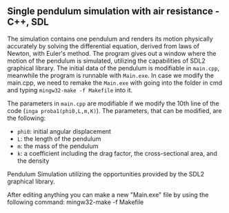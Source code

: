 ## Single pendulum simulation with air resistance - C++, SDL

The simulation contains one pendulum and renders its motion physically accurately by solving the differential equation, derived from laws of Newton, with Euler's method. The program gives out a window where the motion of the pendulum is simulated, utilizing the capabilities of SDL2 graphical library. The initial data of the pendulum is modifiable in `main.cpp`, meanwhile the program is runnable with `Main.exe`. In case we modify the main.cpp, we need to remake the `Main.exe` with going into the folder in cmd and typing `mingw32-make -f Makefile` into it.

The parameters in `main.cpp` are modifiable if we modify the 10th line of the code (`inga proba1(phi0,L,m,K)`). The parameters, that can be modified, are the following:

- `phi0`: initial angular displacement  
- `L`: the length of the pendulum  
- `m`: the mass of the pendulum  
- `k`: a coefficient including the drag factor, the cross-sectional area, and the density  

Pendulum Simulation utilizing the opportunities provided by the SDL2 graphical library.

After editing anything you can make a new "Main.exe" file by using the following command: 
mingw32-make -f Makefile

